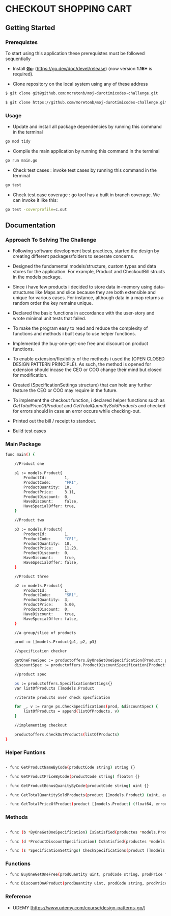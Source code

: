 # CHECKOUT SHOPPING CART

## Getting Started

### Prerequistes 

To start using this application these prerequistes must be followed sequentially
- Install **[Go](https://go.dev/)**: (https://go.dev/doc/devel/release) (now version **1.16+** is required).

- Clone repository on the local system using any of these address 

```sh
$ git clone git@github.com:moretonb/moj-durotimicodes-challenge.git
```

```sh 
$ git clone https://github.com/moretonb/moj-durotimicodes-challenge.git
```
### Usage
- Update and install all package dependencies by running this command in the terminal

```sh
go mod tidy
```
- Compile the main application by running this command in the terminal
```sh
go run main.go
```
- Check test cases : invoke test cases by running this command in the terminal 
```sh 
go test
```
- Check test case coverage : go tool has a built in branch coverage. We can invoke it like this:
```sh
go test -coverprofile=c.out
```
## Documentation

### Approach To Solving The Challenge
- Following software development best practices, started the design by creating different packages/folders to seperate concerns.

- Designed the fundamental models/structure, custom types and data stores for the application. For example, Product and CheckoutBill structs in the models package.

- Since i have few products i decided to store data in-memory using data-structures like Maps and slice because they are both extensible and unique for various cases. For instance, although data in a map returns a random order the key remains unique.  

- Declared the basic functions in accordance with the user-story and wrote minimal unit tests that failed.

- To make the program easy to read and reduce the complexity of functions and methods i built easy to use helper functions.

- Implemented the buy-one-get-one free and discount on product functions.

- To enable extension/flexibility of the methods i used the (OPEN CLOSED DESIGN PATTERN PRINCIPLE). As such, the method is opened for extension should incase the CEO or COO change their mind but closed for modification. 

- Created (SpecificationSettings structure) that can hold any further feature the CEO or COO may require in the future.

- To implement the checkout function, i declared helper functions such as *GetTotalPriceOfProduct* and *GetTotalQuantitySoldProducts* and checked for errors should in case an error occurs while checking-out.

- Printed out the bill / receipt to standout.

- Build test cases

### Main Package
```sh
func main() {

	//Product one

	p1 := models.Product{
		ProductId:        1,
		ProductCode:      "FR1",
		ProductQuantity:  10,
		ProductPrice:     3.11,
		ProductDiscount:  0,
		HaveDiscount:     false,
		HaveSpecialOffer: true,
	}

	//Product two

	p3 := models.Product{
		ProductId:        1,
		ProductCode:      "CF1",
		ProductQuantity:  10,
		ProductPrice:     11.23,
		ProductDiscount:  0,
		HaveDiscount:     true,
		HaveSpecialOffer: false,
	}

	//Product three

	p2 := models.Product{
		ProductId:        1,
		ProductCode:      "SR1",
		ProductQuantity:  3,
		ProductPrice:     5.00,
		ProductDiscount:  0,
		HaveDiscount:     true,
		HaveSpecialOffer: false,
	}

	//a group/slice of products

	prod := []models.Product{p1, p2, p3}

	//specification checker

	getOneFreeSpec := productoffers.ByOneGetOneSpecification{Product: prod}
	discountSpec := productoffers.ProductDiscountSpecification{Product: prod}

	//product spec

	ps := productoffers.SpecificationSettings{}
	var listOfProducts []models.Product

	//iterate products over check specfication

	for _, v := range ps.CheckSpecifications(prod, &discountSpec) {
		listOfProducts = append(listOfProducts, v)
	}

	//implementing checkout

	productoffers.CheckOutProducts(listOfProducts)
}

```
### Helper Funtions
```sh

- func GetProductNameByCode(productCode string) string {}

- func GetProductPriceByCode(productCode string) float64 {}

- func GetProductBonusQuanityByCode(productCode string) uint {}

- func GetTotalQuantitySoldProducts(product []models.Product) (uint, error) {}

- func GetTotalPriceOfProduct(product []models.Product) (float64, error) {}

```

### Methods
```sh

- func (b *ByOneGetOneSpecification) IsSatisfied(productes *models.Product) bool {}

- func (d *ProductDiscountSpecification) IsSatisfied(productes *models.Product) bool {}

- func (s *SpecificationSettings) CheckSpecifications(product []models.Product, spec models.OfferSpecification) []models.Product {}

```


### Functions
```sh
- func BuyOneGetOneFree(prodQuantity uint, prodCode string, prodPrice float64) models.Product {}

- func DiscountOnAProduct(prodQuantity uint, prodCode string, prodPrice float64) models.Product {}

```

### Reference
 - UDEMY [https://www.udemy.com/course/design-patterns-go/]


